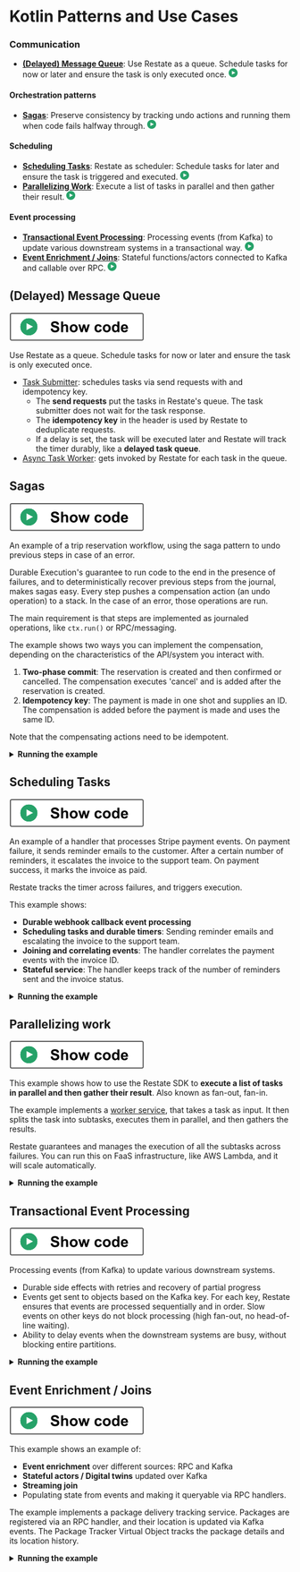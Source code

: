 # Kotlin Patterns and Use Cases

### Communication
- **[(Delayed) Message Queue](README.md#delayed-message-queue)**: Use Restate as a queue. Schedule tasks for now or later and ensure the task is only executed once. [<img src="https://raw.githubusercontent.com/restatedev/img/refs/heads/main/play-button.svg" width="16" height="16">](src/main/kotlin/my/example/queue/TaskSubmitter.kt)

#### Orchestration patterns
- **[Sagas](README.md#sagas)**: Preserve consistency by tracking undo actions and running them when code fails halfway through. [<img src="https://raw.githubusercontent.com/restatedev/img/refs/heads/main/play-button.svg" width="16" height="16">](src/main/kotlin/my/example/sagas/BookingWorkflow.kt)

#### Scheduling
- **[Scheduling Tasks](README.md#scheduling-tasks)**: Restate as scheduler: Schedule tasks for later and ensure the task is triggered and executed. [<img src="https://raw.githubusercontent.com/restatedev/img/refs/heads/main/play-button.svg" width="16" height="16">](src/main/kotlin/my/example/schedulingtasks/PaymentTracker.kt)
- **[Parallelizing Work](README.md#parallelizing-work)**: Execute a list of tasks in parallel and then gather their result. [<img src="https://raw.githubusercontent.com/restatedev/img/refs/heads/main/play-button.svg" width="16" height="16">](src/main/kotlin/my/example/parallelizework/FanOutWorker.kt)

#### Event processing
- **[Transactional Event Processing](README.md#transactional-event-processing)**: Processing events (from Kafka) to update various downstream systems in a transactional way. [<img src="https://raw.githubusercontent.com/restatedev/img/refs/heads/main/play-button.svg" width="16" height="16">](src/main/kotlin/my/example/eventtransactions/UserFeed.kt)
- **[Event Enrichment / Joins](README.md#event-enrichment--joins)**: Stateful functions/actors connected to Kafka and callable over RPC. [<img src="https://raw.githubusercontent.com/restatedev/img/refs/heads/main/play-button.svg" width="16" height="16">](src/main/kotlin/my/example/eventenrichment/PackageTracker.kt)

## (Delayed) Message Queue
[<img src="https://raw.githubusercontent.com/restatedev/img/refs/heads/main/show-code.svg">](src/main/kotlin/my/example/queue/TaskSubmitter.kt)

Use Restate as a queue. Schedule tasks for now or later and ensure the task is only executed once.

- [Task Submitter](src/main/kotlin/my/example/queue/TaskSubmitter.kt): schedules tasks via send requests with and idempotency key.
   - The **send requests** put the tasks in Restate's queue. The task submitter does not wait for the task response.
   - The **idempotency key** in the header is used by Restate to deduplicate requests.
   - If a delay is set, the task will be executed later and Restate will track the timer durably, like a **delayed task queue**.
- [Async Task Worker](src/main/kotlin/my/example/queue/AsyncTaskService.kt): gets invoked by Restate for each task in the queue.

## Sagas
[<img src="https://raw.githubusercontent.com/restatedev/img/refs/heads/main/show-code.svg">](src/main/kotlin/my/example/sagas/BookingWorkflow.kt)

An example of a trip reservation workflow, using the saga pattern to undo previous steps in case of an error.

Durable Execution's guarantee to run code to the end in the presence of failures, and to deterministically recover previous steps from the journal, makes sagas easy.
Every step pushes a compensation action (an undo operation) to a stack. In the case of an error, those operations are run.

The main requirement is that steps are implemented as journaled operations, like `ctx.run()` or RPC/messaging.

The example shows two ways you can implement the compensation, depending on the characteristics of the API/system you interact with.
1. **Two-phase commit**: The reservation is created and then confirmed or cancelled. The compensation executes 'cancel' and is added after the reservation is created.
2. **Idempotency key**: The payment is made in one shot and supplies an ID. The compensation is added before the payment is made and uses the same ID.

Note that the compensating actions need to be idempotent.

<details>
<summary><strong>Running the example</strong></summary>

1. [Start the Restate Server](https://docs.restate.dev/develop/local_dev) in a separate shell: `restate-server`
2. Start the service: `./gradlew -PmainClass=my.example.sagas.BookingWorkflowKt run`
3. Register the services (with `--force` to override the endpoint during **development**): `restate -y deployments register --force localhost:9080`

Have a look at the logs to see how the compensations run in case of a terminal error.

Start the workflow:
```shell
curl -X POST localhost:8080/BookingWorkflow/trip12/run -H 'content-type: application/json' -d '{
  "flights": {
    "flightId": "12345",
    "passengerName": "John Doe"
  },
  "car": {
    "pickupLocation": "Airport",
    "rentalDate": "2024-12-16"
  },
  "paymentInfo": {
    "cardNumber": "4111111111111111",
    "amount": 1500
  }
}'
```

Have a look at the logs to see the cancellations of the flight and car booking in case of a terminal error:

<details>
<summary><strong>View logs</strong></summary>

```shell
2025-01-08 17:32:41 INFO  [BookingWorkflow/run][inv_17SdW8qEKwr73ZZA3arIY588qMXDUKWrWV] dev.restate.sdk.core.InvocationStateMachine - Start invocation
2025-01-08 17:32:41 INFO  [Flights/reserve][inv_12Z8ramGNk1u3ZJGeQ6NHlO0k6NN5gGlod] dev.restate.sdk.core.InvocationStateMachine - Start invocation
2025-01-08 17:32:41 INFO  [Flights/reserve][inv_12Z8ramGNk1u3ZJGeQ6NHlO0k6NN5gGlod] Flights - Flight reservation created with id: 96cf1dc6-8f53-10ab-9f06-8ed72a5fdb6b
2025-01-08 17:32:41 INFO  [Flights/reserve][inv_12Z8ramGNk1u3ZJGeQ6NHlO0k6NN5gGlod] dev.restate.sdk.core.InvocationStateMachine - End invocation
2025-01-08 17:32:41 INFO  [CarRentals/reserve][inv_1icvtYyBeb8U79Fihq1w37U4qOoVGsOjTP] dev.restate.sdk.core.InvocationStateMachine - Start invocation
2025-01-08 17:32:41 INFO  [CarRentals/reserve][inv_1icvtYyBeb8U79Fihq1w37U4qOoVGsOjTP] CarRentals - Car rental reservation created with id: 69516bd0-e7f0-b00a-11bc-f7417bf213e7
2025-01-08 17:32:41 INFO  [CarRentals/reserve][inv_1icvtYyBeb8U79Fihq1w37U4qOoVGsOjTP] dev.restate.sdk.core.InvocationStateMachine - End invocation
2025-01-08 17:32:41 ERROR [BookingWorkflow/run][inv_17SdW8qEKwr73ZZA3arIY588qMXDUKWrWV] Payment - 👻 This payment should never be accepted! Aborting booking.
2025-01-08 17:32:41 INFO  [BookingWorkflow/run][inv_17SdW8qEKwr73ZZA3arIY588qMXDUKWrWV] Payment - Refunding payment with id: 75bb66f4-2e9a-a343-4946-670c8aad9d5f
2025-01-08 17:32:41 INFO  [CarRentals/cancel][inv_13YmJf8QG5763jivUYWwmplT2Z2ETlbUoV] dev.restate.sdk.core.InvocationStateMachine - Start invocation
2025-01-08 17:32:41 INFO  [CarRentals/cancel][inv_13YmJf8QG5763jivUYWwmplT2Z2ETlbUoV] CarRentals - Car rental reservation cancelled with id: 69516bd0-e7f0-b00a-11bc-f7417bf213e7
2025-01-08 17:32:41 INFO  [CarRentals/cancel][inv_13YmJf8QG5763jivUYWwmplT2Z2ETlbUoV] dev.restate.sdk.core.InvocationStateMachine - End invocation
2025-01-08 17:32:41 INFO  [Flights/cancel][inv_11nr1pOn83Fm0OtWMLeCSrSCb7kPDBCdbz] dev.restate.sdk.core.InvocationStateMachine - Start invocation
2025-01-08 17:32:41 INFO  [Flights/cancel][inv_11nr1pOn83Fm0OtWMLeCSrSCb7kPDBCdbz] Flights - Flight reservation cancelled with id: flight-b669b8e5-fb37-441a-af90-d3995ba43c0f
2025-01-08 17:32:41 INFO  [Flights/cancel][inv_11nr1pOn83Fm0OtWMLeCSrSCb7kPDBCdbz] dev.restate.sdk.core.InvocationStateMachine - End invocation
2025-01-08 17:32:41 WARN  [BookingWorkflow/run][inv_17SdW8qEKwr73ZZA3arIY588qMXDUKWrWV] dev.restate.sdk.core.ResolvedEndpointHandlerImpl - Error when processing the invocation
dev.restate.sdk.common.TerminalException: Failed to reserve the trip: 👻 Payment could not be accepted!. Ran 3 compensations.
...rest of trace...
2025-01-08 17:32:41 INFO  [BookingWorkflow/run][inv_17SdW8qEKwr73ZZA3arIY588qMXDUKWrWV] dev.restate.sdk.core.InvocationStateMachine - End invocation
```

</details>
</details>

## Scheduling Tasks
[<img src="https://raw.githubusercontent.com/restatedev/img/refs/heads/main/show-code.svg">](src/main/kotlin/my/example/schedulingtasks/PaymentTracker.kt)

An example of a handler that processes Stripe payment events.
On payment failure, it sends reminder emails to the customer. After a certain number of reminders, it escalates the invoice to the support team.
On payment success, it marks the invoice as paid.

Restate tracks the timer across failures, and triggers execution.

This example shows:
 - **Durable webhook callback event processing**
 - **Scheduling tasks and durable timers**: Sending reminder emails and escalating the invoice to the support team.
 - **Joining and correlating events**: The handler correlates the payment events with the invoice ID.
 - **Stateful service**: The handler keeps track of the number of reminders sent and the invoice status.

<details>
<summary><strong>Running the example</strong></summary>
To run the example, you might want to reduce the time between scheduled calls to see the scheduling in action.

1. [Start the Restate Server](https://docs.restate.dev/develop/local_dev) in a separate shell: `restate-server`
2. Start the service: `./gradlew -PmainClass=my.example.schedulingtasks.PaymentTrackerKt run`
3. Register the services (with `--force` to override the endpoint during **development**): `restate -y deployments register --force localhost:9080`

Send some requests:

- Send a payment failure event to the handler:
  ```shell
  curl -X POST localhost:8080/PaymentTracker/invoice123/onPaymentFailure --json '{
        "type": "customer.subscription_created",
        "created": 1633025000,
        "data": {
        "id": "evt_1JH2Y4F2eZvKYlo2C8b9",
        "customer": "cus_J5K2Y4F2eZvKYlo2"
        }
    }'
  ```

- See how the reminder emails get sent
- Then send a payment success event to the handler:
  ```shell
  curl -X POST localhost:8080/PaymentTracker/invoice123/onPaymentSuccess --json '{
        "type": "customer.subscription_created",
        "created": 1633025000,
        "data": {
        "id": "evt_1JH2Y4F2eZvKYlo2C8b9",
        "customer": "cus_J5K2Y4F2eZvKYlo2"
        }
    }'
  ```

- Have a look at the state to see the invoice got paid:
```shell
restate kv get PaymentTracker invoice123
```

If we lower the time between scheduled calls, we can see the reminder emails being sent out and then the invoice getting escalated to the support team:
<details>
<summary>View logs</summary>
```
2025-03-06 13:53:55 INFO  [PaymentTracker/onPaymentFailure][inv_1hB0HkaqQZyG6Gq5nDhCYU7dO8sFS4f8Dv] dev.restate.sdk.core.InvocationStateMachine - Start invocation
2025-03-06 13:53:55 INFO  [PaymentTracker/onPaymentFailure][inv_1hB0HkaqQZyG6Gq5nDhCYU7dO8sFS4f8Dv] PaymentTracker - Sending reminder email for event: evt_1JH2Y4F2eZvKYlo2C8b9
2025-03-06 13:53:55 INFO  [PaymentTracker/onPaymentFailure][inv_1hB0HkaqQZyG6Gq5nDhCYU7dO8sFS4f8Dv] dev.restate.sdk.core.InvocationStateMachine - End invocation
2025-03-06 13:53:56 INFO  [PaymentTracker/onPaymentFailure][inv_1hB0HkaqQZyG6CC5s8BElVylAkzYnFEYxz] dev.restate.sdk.core.InvocationStateMachine - Start invocation
2025-03-06 13:53:56 INFO  [PaymentTracker/onPaymentFailure][inv_1hB0HkaqQZyG6CC5s8BElVylAkzYnFEYxz] PaymentTracker - Sending reminder email for event: evt_1JH2Y4F2eZvKYlo2C8b9
2025-03-06 13:53:56 INFO  [PaymentTracker/onPaymentFailure][inv_1hB0HkaqQZyG6CC5s8BElVylAkzYnFEYxz] dev.restate.sdk.core.InvocationStateMachine - End invocation
2025-03-06 13:53:57 INFO  [PaymentTracker/onPaymentFailure][inv_1hB0HkaqQZyG60EuuJFPWhMM1HMVvM2VQR] dev.restate.sdk.core.InvocationStateMachine - Start invocation
2025-03-06 13:53:57 INFO  [PaymentTracker/onPaymentFailure][inv_1hB0HkaqQZyG60EuuJFPWhMM1HMVvM2VQR] PaymentTracker - Sending reminder email for event: evt_1JH2Y4F2eZvKYlo2C8b9
2025-03-06 13:53:57 INFO  [PaymentTracker/onPaymentFailure][inv_1hB0HkaqQZyG60EuuJFPWhMM1HMVvM2VQR] dev.restate.sdk.core.InvocationStateMachine - End invocation
2025-03-06 13:53:58 INFO  [PaymentTracker/onPaymentFailure][inv_1hB0HkaqQZyG2yGntTp2f9zJOubDQGEDWV] dev.restate.sdk.core.InvocationStateMachine - Start invocation
2025-03-06 13:53:58 INFO  [PaymentTracker/onPaymentFailure][inv_1hB0HkaqQZyG2yGntTp2f9zJOubDQGEDWV] PaymentTracker - Escalating to evt_1JH2Y4F2eZvKYlo2C8b9 invoice to support team
2025-03-06 13:53:58 INFO  [PaymentTracker/onPaymentFailure][inv_1hB0HkaqQZyG2yGntTp2f9zJOubDQGEDWV] dev.restate.sdk.core.InvocationStateMachine - End invocation
```
</details>

</details>

## Parallelizing work
[<img src="https://raw.githubusercontent.com/restatedev/img/refs/heads/main/show-code.svg">](src/main/kotlin/my/example/parallelizework/FanOutWorker.kt)

This example shows how to use the Restate SDK to **execute a list of tasks in parallel and then gather their result**.
Also known as fan-out, fan-in.

The example implements a [worker service](src/main/kotlin/my/example/parallelizework/FanOutWorker.kt), that takes a task as input.
It then splits the task into subtasks, executes them in parallel, and then gathers the results.

Restate guarantees and manages the execution of all the subtasks across failures.
You can run this on FaaS infrastructure, like AWS Lambda, and it will scale automatically.

<details>
<summary><strong>Running the example</strong></summary>

1. [Start the Restate Server](https://docs.restate.dev/develop/local_dev) in a separate shell: `restate-server`
2. Start the service: `./gradlew -PmainClass=my.example.parallelizework.FanOutWorkerKt run`
3. Register the services (with `--force` to override the endpoint during **development**): `restate -y deployments register --force localhost:9080`

Send a request:
```shell
curl -X POST http://localhost:8080/FanOutWorker/run -H "Content-Type: application/json" -d '{"description": "get out of bed,shower,make coffee,have breakfast"}'
```

Check in the logs how all tasks get spawned in parallel.

<details>
<summary>View logs</summary>

```
2025-03-06 12:20:18 INFO  [FanOutWorker/run][inv_1fGEUyfogPKK5cbSCSWzpCkcDpkQIKSzMB] dev.restate.sdk.core.InvocationStateMachine - Start invocation
2025-03-06 12:20:18 INFO  [FanOutWorker/runSubtask][inv_146fBfVLISKb2sCWqesf6uMReXdRKvqmv7] dev.restate.sdk.core.InvocationStateMachine - Start invocation
2025-03-06 12:20:18 INFO  [FanOutWorker/runSubtask][inv_146fBfVLISKb2sCWqesf6uMReXdRKvqmv7] FanOutWorker - Started executing subtask: get out of bed
2025-03-06 12:20:18 INFO  [FanOutWorker/runSubtask][inv_18T9WW6paOhm6eciCeBt5iqHXRY4h2NRvP] dev.restate.sdk.core.InvocationStateMachine - Start invocation
2025-03-06 12:20:18 INFO  [FanOutWorker/runSubtask][inv_18T9WW6paOhm6eciCeBt5iqHXRY4h2NRvP] FanOutWorker - Started executing subtask: shower
2025-03-06 12:20:18 INFO  [FanOutWorker/runSubtask][inv_10kE3b5UcL8L64ghFpHQjeeAEowKNis4dH] dev.restate.sdk.core.InvocationStateMachine - Start invocation
2025-03-06 12:20:18 INFO  [FanOutWorker/runSubtask][inv_10kE3b5UcL8L64ghFpHQjeeAEowKNis4dH] FanOutWorker - Started executing subtask: make coffee
2025-03-06 12:20:18 INFO  [FanOutWorker/runSubtask][inv_1fCFmQ9ulbxL2MBwYCDRgV8Was8PDBedW1] dev.restate.sdk.core.InvocationStateMachine - Start invocation
2025-03-06 12:20:18 INFO  [FanOutWorker/runSubtask][inv_1fCFmQ9ulbxL2MBwYCDRgV8Was8PDBedW1] FanOutWorker - Started executing subtask: have breakfast
2025-03-06 12:20:21 INFO  [FanOutWorker/runSubtask][inv_10kE3b5UcL8L64ghFpHQjeeAEowKNis4dH] FanOutWorker - Execution subtask finished: make coffee
2025-03-06 12:20:21 INFO  [FanOutWorker/runSubtask][inv_10kE3b5UcL8L64ghFpHQjeeAEowKNis4dH] dev.restate.sdk.core.InvocationStateMachine - End invocation
2025-03-06 12:20:24 INFO  [FanOutWorker/runSubtask][inv_146fBfVLISKb2sCWqesf6uMReXdRKvqmv7] FanOutWorker - Execution subtask finished: get out of bed
2025-03-06 12:20:24 INFO  [FanOutWorker/runSubtask][inv_146fBfVLISKb2sCWqesf6uMReXdRKvqmv7] dev.restate.sdk.core.InvocationStateMachine - End invocation
2025-03-06 12:20:25 INFO  [FanOutWorker/runSubtask][inv_1fCFmQ9ulbxL2MBwYCDRgV8Was8PDBedW1] FanOutWorker - Execution subtask finished: have breakfast
2025-03-06 12:20:25 INFO  [FanOutWorker/runSubtask][inv_1fCFmQ9ulbxL2MBwYCDRgV8Was8PDBedW1] dev.restate.sdk.core.InvocationStateMachine - End invocation
2025-03-06 12:20:27 INFO  [FanOutWorker/runSubtask][inv_18T9WW6paOhm6eciCeBt5iqHXRY4h2NRvP] FanOutWorker - Execution subtask finished: shower
2025-03-06 12:20:27 INFO  [FanOutWorker/runSubtask][inv_18T9WW6paOhm6eciCeBt5iqHXRY4h2NRvP] dev.restate.sdk.core.InvocationStateMachine - End invocation
2025-03-06 12:20:27 INFO  [FanOutWorker/run][inv_1fGEUyfogPKK5cbSCSWzpCkcDpkQIKSzMB] FanOutWorker - Aggregated result: get out of bed: DONE, shower: DONE, make coffee: DONE, have breakfast: DONE
2025-03-06 12:20:27 INFO  [FanOutWorker/run][inv_1fGEUyfogPKK5cbSCSWzpCkcDpkQIKSzMB] dev.restate.sdk.core.InvocationStateMachine - End invocation
```

</details>
</details>

## Transactional Event Processing
[<img src="https://raw.githubusercontent.com/restatedev/img/refs/heads/main/show-code.svg">](src/main/kotlin/my/example/eventtransactions/UserFeed.kt)

Processing events (from Kafka) to update various downstream systems.
- Durable side effects with retries and recovery of partial progress
- Events get sent to objects based on the Kafka key.
  For each key, Restate ensures that events are processed sequentially and in order.
  Slow events on other keys do not block processing (high fan-out, no head-of-line waiting).
- Ability to delay events when the downstream systems are busy, without blocking
  entire partitions.

<details>
<summary><strong>Running the example</strong></summary>

1. Start the Kafka broker via Docker Compose: `docker compose up -d`.
2. [Start the Restate Server](https://docs.restate.dev/develop/local_dev) with the Kafka broker configuration in a separate shell: `restate-server --config-file restate.toml`
3. Start the service: `./gradlew -PmainClass=my.example.eventtransactions.UserFeedKt run`
4. Register the services (with `--force` to override the endpoint during **development**): `restate -y deployments register --force localhost:9080`
5. Let Restate subscribe to the Kafka topic `social-media-posts` and invoke `UserFeed/processPost` on each message.
    ```shell
    curl localhost:9070/subscriptions -H 'content-type: application/json' \
    -d '{
        "source": "kafka://my-cluster/social-media-posts",
        "sink": "service://UserFeed/processPost",
        "options": {"auto.offset.reset": "earliest"}
    }'
    ```

Start a Kafka producer and send some messages to the `social-media-posts` topic:
```shell
docker exec -it broker kafka-console-producer --bootstrap-server broker:29092 --topic social-media-posts --property parse.key=true --property key.separator=:
```

Let's submit some posts for two different users:
```
userid1:{"content": "Hi! This is my first post!", "metadata": "public"}
userid2:{"content": "Hi! This is my first post!", "metadata": "public"}
userid1:{"content": "Hi! This is my second post!", "metadata": "public"}
```

Our Kafka broker only has a single partition so all these messages end up on the same partition.
You can see in the logs how events for different users are processed in parallel, but events for the same user are processed sequentially.


<details>
<summary><strong>View logs</strong></summary>

```shell
2025-02-27 15:53:37 INFO  [UserFeed/processPost][inv_13puWeoWJykN7MoaUqxxd7a9qfkzzBSkzT] dev.restate.sdk.core.InvocationStateMachine - Start invocation
2025-02-27 15:53:38 INFO  [UserFeed/processPost][inv_1eZjTF0DbaEl6kXNXP0jrPUYtCc9mabKet] dev.restate.sdk.core.InvocationStateMachine - Start invocation
2025-02-27 15:53:38 INFO  [UserFeed/processPost][inv_1eZjTF0DbaEl6kXNXP0jrPUYtCc9mabKet] UserFeed - Creating post ee5b9dde-fc81-4819-a411-916e5c2b0c0d for user userid2
2025-02-27 15:53:38 INFO  [UserFeed/processPost][inv_13puWeoWJykN7MoaUqxxd7a9qfkzzBSkzT] UserFeed - Creating post ea2eb2e4-aeb1-4cee-a903-a6399f0ee6ca for user userid1
2025-02-27 15:53:38 INFO  [UserFeed/processPost][inv_13puWeoWJykN7MoaUqxxd7a9qfkzzBSkzT] UserFeed - Content moderation for post ea2eb2e4-aeb1-4cee-a903-a6399f0ee6ca is still pending... Will check again in 5 seconds
2025-02-27 15:53:38 INFO  [UserFeed/processPost][inv_1eZjTF0DbaEl6kXNXP0jrPUYtCc9mabKet] UserFeed - Content moderation for post ee5b9dde-fc81-4819-a411-916e5c2b0c0d is still pending... Will check again in 5 seconds
2025-02-27 15:53:43 INFO  [UserFeed/processPost][inv_13puWeoWJykN7MoaUqxxd7a9qfkzzBSkzT] UserFeed - Content moderation for post ea2eb2e4-aeb1-4cee-a903-a6399f0ee6ca is done
2025-02-27 15:53:43 INFO  [UserFeed/processPost][inv_1eZjTF0DbaEl6kXNXP0jrPUYtCc9mabKet] UserFeed - Content moderation for post ee5b9dde-fc81-4819-a411-916e5c2b0c0d is still pending... Will check again in 5 seconds
2025-02-27 15:53:43 INFO  [UserFeed/processPost][inv_13puWeoWJykN7MoaUqxxd7a9qfkzzBSkzT] UserFeed - Updating user feed for user userid1 with post ea2eb2e4-aeb1-4cee-a903-a6399f0ee6ca
2025-02-27 15:53:43 INFO  [UserFeed/processPost][inv_13puWeoWJykN7MoaUqxxd7a9qfkzzBSkzT] dev.restate.sdk.core.InvocationStateMachine - End invocation
2025-02-27 15:53:43 INFO  [UserFeed/processPost][inv_13puWeoWJykN6geV0KhVhI46atSq8tEE1j] dev.restate.sdk.core.InvocationStateMachine - Start invocation
2025-02-27 15:53:43 INFO  [UserFeed/processPost][inv_13puWeoWJykN6geV0KhVhI46atSq8tEE1j] UserFeed - Creating post 382f3687-fb11-49fa-912c-18a886dd1ecd for user userid1
2025-02-27 15:53:43 INFO  [UserFeed/processPost][inv_13puWeoWJykN6geV0KhVhI46atSq8tEE1j] UserFeed - Content moderation for post 382f3687-fb11-49fa-912c-18a886dd1ecd is still pending... Will check again in 5 seconds
2025-02-27 15:53:48 INFO  [UserFeed/processPost][inv_1eZjTF0DbaEl6kXNXP0jrPUYtCc9mabKet] UserFeed - Content moderation for post ee5b9dde-fc81-4819-a411-916e5c2b0c0d is still pending... Will check again in 5 seconds
2025-02-27 15:54:23 INFO  [UserFeed/processPost][inv_1eZjTF0DbaEl6kXNXP0jrPUYtCc9mabKet] UserFeed - Content moderation for post ee5b9dde-fc81-4819-a411-916e5c2b0c0d is still pending... Will check again in 5 seconds
2025-02-27 15:54:28 INFO  [UserFeed/processPost][inv_1eZjTF0DbaEl6kXNXP0jrPUYtCc9mabKet] UserFeed - Content moderation for post ee5b9dde-fc81-4819-a411-916e5c2b0c0d is still pending... Will check again in 5 seconds
2025-02-27 15:54:28 INFO  [UserFeed/processPost][inv_13puWeoWJykN6geV0KhVhI46atSq8tEE1j] UserFeed - Content moderation for post 382f3687-fb11-49fa-912c-18a886dd1ecd is done
2025-02-27 15:54:28 INFO  [UserFeed/processPost][inv_13puWeoWJykN6geV0KhVhI46atSq8tEE1j] UserFeed - Updating user feed for user userid1 with post 382f3687-fb11-49fa-912c-18a886dd1ecd
2025-02-27 15:54:28 INFO  [UserFeed/processPost][inv_13puWeoWJykN6geV0KhVhI46atSq8tEE1j] dev.restate.sdk.core.InvocationStateMachine - End invocation
2025-02-27 15:54:33 INFO  [UserFeed/processPost][inv_1eZjTF0DbaEl6kXNXP0jrPUYtCc9mabKet] UserFeed - Content moderation for post ee5b9dde-fc81-4819-a411-916e5c2b0c0d is still pending... Will check again in 5 seconds
2025-02-27 15:54:38 INFO  [UserFeed/processPost][inv_1eZjTF0DbaEl6kXNXP0jrPUYtCc9mabKet] UserFeed - Content moderation for post ee5b9dde-fc81-4819-a411-916e5c2b0c0d is still pending... Will check again in 5 seconds
2025-02-27 15:55:03 INFO  [UserFeed/processPost][inv_1eZjTF0DbaEl6kXNXP0jrPUYtCc9mabKet] UserFeed - Content moderation for post ee5b9dde-fc81-4819-a411-916e5c2b0c0d is done
2025-02-27 15:55:03 INFO  [UserFeed/processPost][inv_1eZjTF0DbaEl6kXNXP0jrPUYtCc9mabKet] UserFeed - Updating user feed for user userid2 with post ee5b9dde-fc81-4819-a411-916e5c2b0c0d
2025-02-27 15:55:03 INFO  [UserFeed/processPost][inv_1eZjTF0DbaEl6kXNXP0jrPUYtCc9mabKet] dev.restate.sdk.core.InvocationStateMachine - End invocation
```

As you see, slow events do not block other slow events.
Restate effectively created a queue per user ID.

The handler creates the social media post and waits for content moderation to finish.
If the moderation takes long, and there is an infrastructure crash, then Restate will trigger a retry.
The handler will fast-forward to where it was, will recover the post ID and will continue waiting for moderation to finish.

You can try it out by killing Restate or the service halfway through processing a post.

</details>
</details>

## Event Enrichment / Joins
[<img src="https://raw.githubusercontent.com/restatedev/img/refs/heads/main/show-code.svg">](src/main/kotlin/my/example/eventenrichment/PackageTracker.kt)

This example shows an example of:
- **Event enrichment** over different sources: RPC and Kafka
- **Stateful actors / Digital twins** updated over Kafka
- **Streaming join**
- Populating state from events and making it queryable via RPC handlers.

The example implements a package delivery tracking service.
Packages are registered via an RPC handler, and their location is updated via Kafka events.
The Package Tracker Virtual Object tracks the package details and its location history.

<details>
<summary><strong>Running the example</strong></summary>

1. Start the Kafka broker via Docker Compose: `docker compose up -d`.

2. Start Restate Server with the Kafka broker configuration in a separate shell: `restate-server --config-file restate.toml`

3. Start the service: `./gradlew -PmainClass=my.example.eventenrichment.PackageTrackerKt run`

4. Register the services (with `--force` to override the endpoint during **development**): `restate -y deployments register --force localhost:9080`

5. Let Restate subscribe to the Kafka topic `package-location-updates` and invoke `PackageTracker/updateLocation` on each message.
    ```shell
    curl localhost:9070/subscriptions -H 'content-type: application/json' \
    -d '{
        "source": "kafka://my-cluster/package-location-updates",
        "sink": "service://PackageTracker/updateLocation",
        "options": {"auto.offset.reset": "earliest"}
    }'
    ```

6. Register a new package via the RPC handler:
    ```shell
    curl localhost:8080/PackageTracker/package1/registerPackage \
      -H 'content-type: application/json' -d '{"finalDestination": "Bridge 6, Amsterdam"}'
    ```

7. Start a Kafka producer and publish some messages to update the location of the package on the `package-location-updates` topic:
    ```shell
    docker exec -it broker kafka-console-producer --bootstrap-server broker:29092 --topic package-location-updates --property parse.key=true --property key.separator=:
    ```
   Send messages like
    ```
    package1:{"timestamp": "2024-10-10 13:00", "location": "Pinetree Road 5, Paris"}
    package1:{"timestamp": "2024-10-10 14:00", "location": "Mountain Road 155, Brussels"}
    ```

8. Query the package location via the RPC handler:
    ```shell
    curl localhost:8080/PackageTracker/package1/getPackageInfo
    ```
   or via the CLI: `restate kv get PackageTracker package1`

   You can see how the state was enriched by the initial RPC event and the subsequent Kafka events:

    <details>
    <summary>See Output</summary>

    ```
    🤖 State:
    ―――――――――
                              
     Service  PackageTracker 
     Key      package1        
    
     KEY           VALUE                                            
     package-info  {                                                
                      "finalDestination": "Bridge 6, Amsterdam",  
                      "locations": [                                 
                        {                                            
                          "location": "Pinetree Road 5, Paris",      
                          "timestamp": "2024-10-10 13:00"            
                        },                                            
                        {                                            
                          "location": "Mountain Road 155, Brussels", 
                          "timestamp": "2024-10-10 14:00"            
                        }                                            
                      ]                                              
                    }  
    ```

    </details>

</details>